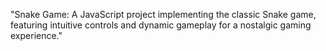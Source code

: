 "Snake Game: A JavaScript project implementing the classic Snake game, featuring intuitive controls and dynamic gameplay for a nostalgic gaming experience."
